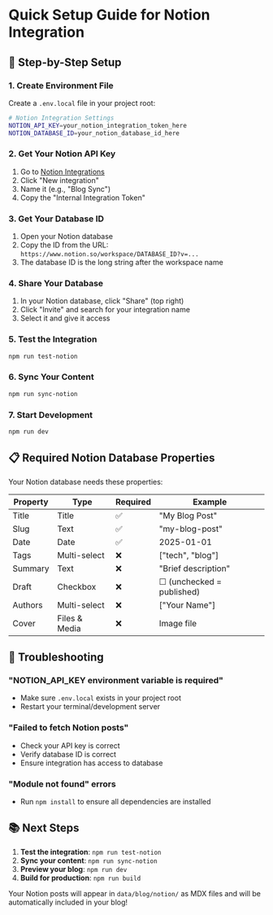 # Quick Setup Guide for Notion Integration

## 🚀 Step-by-Step Setup

### 1. Create Environment File
Create a `.env.local` file in your project root:

```bash
# Notion Integration Settings
NOTION_API_KEY=your_notion_integration_token_here
NOTION_DATABASE_ID=your_notion_database_id_here
```

### 2. Get Your Notion API Key
1. Go to [Notion Integrations](https://www.notion.so/my-integrations)
2. Click "New integration"
3. Name it (e.g., "Blog Sync")
4. Copy the "Internal Integration Token"

### 3. Get Your Database ID
1. Open your Notion database
2. Copy the ID from the URL: `https://www.notion.so/workspace/DATABASE_ID?v=...`
3. The database ID is the long string after the workspace name

### 4. Share Your Database
1. In your Notion database, click "Share" (top right)
2. Click "Invite" and search for your integration name
3. Select it and give it access

### 5. Test the Integration
```bash
npm run test-notion
```

### 6. Sync Your Content
```bash
npm run sync-notion
```

### 7. Start Development
```bash
npm run dev
```

## 📋 Required Notion Database Properties

Your Notion database needs these properties:

| Property | Type | Required | Example |
|----------|------|----------|---------|
| Title | Title | ✅ | "My Blog Post" |
| Slug | Text | ✅ | "my-blog-post" |
| Date | Date | ✅ | 2025-01-01 |
| Tags | Multi-select | ❌ | ["tech", "blog"] |
| Summary | Text | ❌ | "Brief description" |
| Draft | Checkbox | ❌ | ☐ (unchecked = published) |
| Authors | Multi-select | ❌ | ["Your Name"] |
| Cover | Files & Media | ❌ | Image file |

## 🔧 Troubleshooting

### "NOTION_API_KEY environment variable is required"
- Make sure `.env.local` exists in your project root
- Restart your terminal/development server

### "Failed to fetch Notion posts"
- Check your API key is correct
- Verify database ID is correct
- Ensure integration has access to database

### "Module not found" errors
- Run `npm install` to ensure all dependencies are installed

## 📚 Next Steps

1. **Test the integration**: `npm run test-notion`
2. **Sync your content**: `npm run sync-notion`
3. **Preview your blog**: `npm run dev`
4. **Build for production**: `npm run build`

Your Notion posts will appear in `data/blog/notion/` as MDX files and will be automatically included in your blog!
